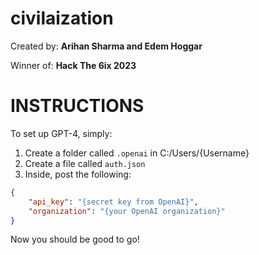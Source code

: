 # civilaization
Created by: **Arihan Sharma and Edem Hoggar**

Winner of: **Hack The 6ix 2023**

# INSTRUCTIONS
To set up GPT-4, simply: 
1. Create a folder called `.openai` in C:/Users/{Username}
2. Create a file called `auth.json`
3. Inside, post the following:
```json
{
    "api_key": "{secret key from OpenAI}", 
    "organization": "{your OpenAI organization}"
}
```

Now you should be good to go!
